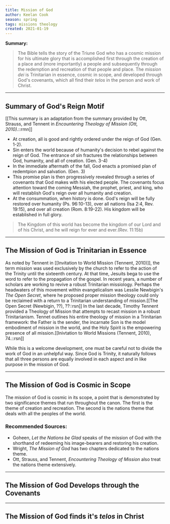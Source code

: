 ```yaml
---
title: Mission of God
author: Keelan Cook
season: spring
tags: missions theology
created: 2021-01-19
---
```

**Summary:**
>The Bible tells the story of the Triune God who has a cosmic mission for his ultimate glory that is accomplished first through the creation of a place and (more importantly) a people and subsequently through the redemption and recreation of that people and place. The *mission dei* is Trinitarian in essence, cosmic in scope, and developed through God's covenants, which all find their *telos* in the person and work of Christ.

---

## Summary of God's Reign Motif
[[This summary is an adaptation from the summary provided by Ott, Strauss, and Tennent in *Encountering Theology of Mission (Ott, 2010)*.::rmn]]
* At creation, all is good and rightly ordered under the reign of God (Gen. 1-2).
* Sin enters the world because of humanity's decision to rebel against the reign of God. The entrance of sin fractures the relationships between God, humanity, and all of creation. (Gen. 3-4)
* In the immediate aftermath of the fall, God enacts a promised plan of redemtpion and salvation. (Gen. 3)
* This promise plan is then progressively revealed through a series of covenants that God makes with his elected people. The covenants focus attention toward the coming Messiah, the prophet, priest, and king, who will restablish God's reign over all humanity and creation.
* At the consummation, when history is done. God's reign will be fully restored over humanity (Ps. 96:10-13), over all nations (Isa 2:4, Rev. 19:15), and over all creation (Rom. 8:19-22). His kingdom will be established in full glory.
>The Kingdom of this world has become the kingdom of our Lord and of his Christ, and he will reign for ever and ever.(Rev. 11:15b)

---

## The Mission of God is Trinitarian in Essence
As noted by Tennent in [[Invitation to World Mission (Tennent, 2010)]], the term mission was used exclusively by the church to refer to the action of the Trinity until the sixteenth century. At that time, Jesuits bega to use the word to refer to the propagation of the gospel. In recent years, a number of scholars are working to revive a robust Trinitarian missiology. Perhaps the headwaters of this movement within evangelicalism was Lesslie Newbigin's *The Open Secret*, where he proposed proper mission theology could only be reclaimed with a return to a Trinitarian understanding of mission.[[The Open Secret (Newbigin, ??), ??::rsn]] In the last decade, Timothy Tennent provided a Theology of Mission that attempts to recast mission in a robust Trinitarianism. Tennet outlines his entire theology of mission in a Trinitarian framework: the Father is the sender, the incarnate Son is the model embodiment of mission in the world, and the Holy Spirit is the empowering presence of all mission.[[Inivtation to World Missions (Tennent, 2010), 74.::rsn]]

While this is a welcome development, one must be careful not to divide the work of God in an unhelpful way. Since God is Trinity, it naturally follows that all three persons are equally involved in each aspect and in like purpose in the mission of God. 


---

## The Mission of God is Cosmic in Scope
The mission of God is cosmic in its scope, a point that is demonstrated by two significance themes that run throughout the canon. The first is the theme of creation and recreation. The second is the nations theme that deals with all the peoples of the world.

### Recommended Sources:
* Goheen, *Let the Nations be Glad* speaks of the mission of God with the shorthand of redeeming his image-bearers and restoring his creation.
* Wright, *The Mission of God* has two chapters dedicated to the nations theme.
* Ott, Strauss, and Tennent, *Encountering Theology of Mission* also treat the nations theme extensively.

---

## The Mission of God Develops through the Covenants


---

## The Mission of God finds it's *telos* in Christ

